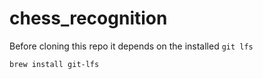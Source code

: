 # chess_recognition

Before cloning this repo it depends on the installed `git lfs`

```
brew install git-lfs
```